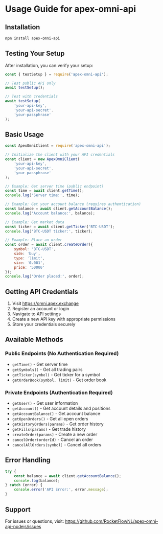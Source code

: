 # Usage Guide for apex-omni-api

## Installation

```bash
npm install apex-omni-api
```

## Testing Your Setup

After installation, you can verify your setup:

```javascript
const { testSetup } = require('apex-omni-api');

// Test public API only
await testSetup();

// Test with credentials
await testSetup(
    'your-api-key',
    'your-api-secret',
    'your-passphrase'
);
```

## Basic Usage

```javascript
const ApexOmniClient = require('apex-omni-api');

// Initialize the client with your API credentials
const client = new ApexOmniClient(
    'your-api-key',
    'your-api-secret', 
    'your-passphrase'
);

// Example: Get server time (public endpoint)
const time = await client.getTime();
console.log('Server time:', time);

// Example: Get your account balance (requires authentication)
const balance = await client.getAccountBalance();
console.log('Account balance:', balance);

// Example: Get market data
const ticker = await client.getTicker('BTC-USDT');
console.log('BTC-USDT ticker:', ticker);

// Example: Place an order
const order = await client.createOrder({
    symbol: 'BTC-USDT',
    side: 'buy',
    type: 'limit',
    size: '0.001',
    price: '50000'
});
console.log('Order placed:', order);
```

## Getting API Credentials

1. Visit https://omni.apex.exchange
2. Register an account or login
3. Navigate to API settings
4. Create a new API key with appropriate permissions
5. Store your credentials securely

## Available Methods

### Public Endpoints (No Authentication Required)
- `getTime()` - Get server time
- `getSymbols()` - Get all trading pairs
- `getTicker(symbol)` - Get ticker for a symbol
- `getOrderBook(symbol, limit)` - Get order book

### Private Endpoints (Authentication Required)
- `getUser()` - Get user information
- `getAccount()` - Get account details and positions
- `getAccountBalance()` - Get account balance
- `getOpenOrders()` - Get all open orders
- `getHistoryOrders(params)` - Get order history
- `getFills(params)` - Get trade history
- `createOrder(params)` - Create a new order
- `cancelOrder(orderId)` - Cancel an order
- `cancelAllOrders(symbol)` - Cancel all orders

## Error Handling

```javascript
try {
    const balance = await client.getAccountBalance();
    console.log(balance);
} catch (error) {
    console.error('API Error:', error.message);
}
```

## Support

For issues or questions, visit: https://github.com/RocketFlowNL/apex-omni-api-nodejs/issues